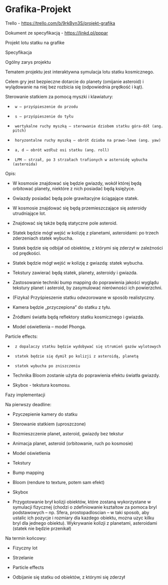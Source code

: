 # Grafika-Projekt

Trello - https://trello.com/b/9rkByn3S/projekt-grafika

Dokument ze specyfikacją - https://linkd.pl/pppar

Projekt lotu statku na grafike

Specyfikacja 

Ogólny zarys projektu 

Tematem projektu jest interaktywna symulacja lotu statku kosmicznego. 

Celem gry jest bezpieczne dotarcie do planety (omijanie asteroid) i wylądowanie na niej bez rozbicia się (odpowiednia prędkość i kąt). 

 Sterowanie statkiem za pomocą myszki i klawiatury: 

-  	   w – przyśpieszenie do przodu 

-  	   s – przyśpieszenie do tyłu 

-      wertykalne ruchy myszką – sterowanie dziobem statku góra-dół (ang. pitch) 

-      horyzontalne ruchy myszką – obrót dzioba na prawo-lewo (ang. yaw) 

-      a, d – obrót wzdłuż osi statku (ang. roll) 

-      LPM – strzał, po 3 strzałach trafionych w asteroidę wybucha (asteroida) 

 

 

Opis:

- W kosmosie znajdować się będzie gwiazdy, wokół której będą orbitować planety, niektóre z nich posiadać będą księżyce. 

- Gwiazdy posiadać będą pole grawitacyjne ściągające statek. 

- W kosmosie znajdować się będą przemieszczające się asteroidy utrudniające lot. 

- Znajdować się także będą statyczne pole asteroid. 

- Statek będzie mógł wejść w kolizję z planetami, asteroidami: po trzech zderzeniach statek wybucha. 

- Statek będzie się odbijał od obiektów, z którymi się zderzył w zależności od prędkości. 

- Statek będzie mógł wejść w kolizję z gwiazdą: statek wybucha. 

- Tekstury zawierać będą statek, planety, asteroidy i gwiazda. 

- Zastosowanie techniki bump mapping do poprawienia jakości wyglądu tekstury planet i asteroid, by zasymulować nierówności ich powierzchni. 

- (Fizyka) Przyśpieszenie statku odwzorowane w sposób realistyczny. 

- Kamera będzie „przyczepiona” do statku z tyłu. 

- Źródłami światła będą reflektory statku kosmicznego i gwiazda. 

- Model oświetlenia – model Phonga. 

Particle effects: 

-      z dopalaczy statku będzie wydobywać się strumień gazów wylotowych 

-      statek będzie się dymił po kolizji z asteroidą, planetą 

-      statek wybucha po zniszczeniu 

 

- Technika Bloom zostanie użyta do poprawienia efektu światła gwiazdy. 

- Skybox - tekstura kosmosu. 

 

 

 

Fazy implementacji 

Na pierwszy deadline: 

- Pzyczepienie kamery do statku 

- Sterowanie statkiem (uproszczone) 

- Rozmieszczenie planet, asteroid, gwiazdy bez tekstur 

- Animacja planet, asteroid (orbitowanie, ruch po kosmosie) 

- Model oświetlenia 

- Tekstury 

- Bump mapping 

- Bloom (rendure to texture, potem sam efekt) 

- Skybox 

- Przygotowanie brył kolizji obiektów, które zostaną wykorzystane w symulacji fizycznej (chodzi o zdefiniowanie ksztaltow za pomoca bryl podstawowych – np. Sfera, prostopadloscian – w taki sposob, aby ustalic ich pozycje i rozmiary dla kazdego obiektu, mozna uzyc kilku bryl dla jednego obiektu). Wykrywanie kolizji z planetami, asteroidami (statek nie będzie przenikał) 




Na termin końcowy: 

- Fizyczny lot 

- Strzelanie 

- Particle effects 

- Odbijanie się statku od obiektów, z którymi się zderzył 
